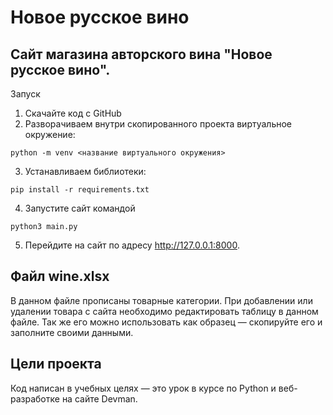 # Новое русское вино

## Сайт магазина авторского вина "Новое русское вино".
Запуск

1. Скачайте код с GitHub  
2. Разворачиваем внутри скопированного проекта виртуальное окружение:
```
python -m venv <название виртуального окружения>
```

3. Устанавливаем библиотеки:
```
pip install -r requirements.txt
```

4. Запустите сайт командой 
```
python3 main.py
````
5. Перейдите на сайт по адресу http://127.0.0.1:8000.

## Файл wine.xlsx
В данном файле прописаны товарные категории. При добавлении или удалении товара с сайта необходимо редактировать таблицу в данном файле. Так же его можно использовать как образец — скопируйте его и заполните своими данными.

## Цели проекта

Код написан в учебных целях — это урок в курсе по Python и веб-разработке на сайте Devman.
